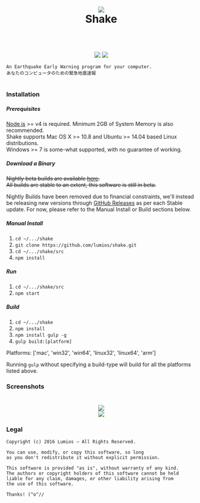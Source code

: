 <h1 align="center">
    <br>
    <img src="https://cloud.githubusercontent.com/assets/6291467/13650527/33b9cb46-e697-11e5-963f-af5cb9bac1f6.png">
    <br>
    Shake
    <br>
    <br>
</h1>

<p align="center">
    <br>
    <a href="https://travis-ci.org/lumios/shake"><img src="https://travis-ci.org/lumios/shake.svg?branch=master"></a>
    <a href="https://david-dm.org/lumios/shake"><img src="https://david-dm.org/lumios/shake.svg"></a>
    <br>

    An Earthquake Early Warning program for your computer.  
    あなたのコンピュータのための緊急地震速報
</p>
<h1></h1>

### Installation
##### Prerequisites
[Node.js](http://nodejs.org/) >= v4 is required. Minimum 2GB of System Memory is also recommended.  
Shake supports Mac OS X >= 10.8 and Ubuntu >= 14.04 based Linux distributions.  
Windows >= 7 is some-what supported, with no guarantee of working.

##### Download a Binary
~~Nightly beta builds are available [here](http://eew.kurisubrooks.com).  
All builds are stable to an extent, this software is still in beta.~~

Nightly Builds have been removed due to financial constraints, we'll instead be releasing new versions through [GitHub Releases](https://github.com/lumios/shake/releases) as per each Stable update. For now, please refer to the Manual Install or Build sections below.

##### Manual Install
1. `cd ~/.../shake`
2. `git clone https://github.com/lumios/shake.git`
3. `cd ~/.../shake/src`
3. `npm install`

##### Run
1. `cd ~/.../shake/src`
2. `npm start`

##### Build
1. `cd ~/.../shake`
2. `npm install`
3. `npm install gulp -g`
4. `gulp build:[platform]`

Platforms: ['mac', 'win32', 'win64', 'linux32', 'linux64', 'arm']

Running `gulp` without specifying a build-type will build for all the platforms listed above.


### Screenshots
<h1 align="center">
    <img src="https://cloud.githubusercontent.com/assets/6291467/11278149/c3090390-8f3d-11e5-8f06-422d5ec0f395.png">
    <br>
    <img src="https://cloud.githubusercontent.com/assets/6291467/11278428/053b470e-8f3f-11e5-8d76-adf8dc67a22c.png">
</h1>

### Legal

```text
Copyright (c) 2016 Lumios – All Rights Reserved.

You can use, modify, or copy this software, so long
as you don't redistribute it without explicit permission.

This software is provided "as is", without warranty of any kind.
The authors or copyright holders of this software cannot be held
liable for any claim, damages, or other liability arising from
the use of this software.

Thanks! (^o^//
```
